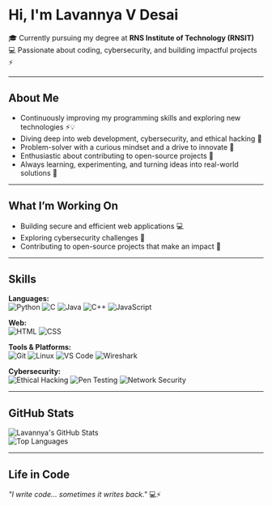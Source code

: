 # Hi, I'm Lavannya V Desai


🎓 Currently pursuing my degree at **RNS Institute of Technology (RNSIT)**  
💻 Passionate about coding, cybersecurity, and building impactful projects ⚡

---

## About Me
- Continuously improving my programming skills and exploring new technologies ⚡💡  
- Diving deep into web development, cybersecurity, and ethical hacking 🔐  
- Problem-solver with a curious mindset and a drive to innovate 🧠  
- Enthusiastic about contributing to open-source projects 🌱  
- Always learning, experimenting, and turning ideas into real-world solutions 🚀  

---

## What I’m Working On
- Building secure and efficient web applications 💻  
- Exploring cybersecurity challenges 🔐  
- Contributing to open-source projects that make an impact 🌟  

---

## Skills

**Languages:**  
![Python](https://img.shields.io/badge/Python-3776AB?style=for-the-badge&logo=python&logoColor=white)   ![C](https://img.shields.io/badge/C-00599C?style=for-the-badge&logo=c&logoColor=white)   ![Java](https://img.shields.io/badge/Java-007396?style=for-the-badge&logo=java&logoColor=white)   ![C++](https://img.shields.io/badge/C++-00599C?style=for-the-badge&logo=c%2B%2B&logoColor=white)   ![JavaScript](https://img.shields.io/badge/JavaScript-F7DF1E?style=for-the-badge&logo=javascript&logoColor=black)

**Web:**  
![HTML](https://img.shields.io/badge/HTML-E34F26?style=for-the-badge&logo=html&logoColor=white)   ![CSS](https://img.shields.io/badge/CSS-1572B6?style=for-the-badge&logo=css&logoColor=white)  

**Tools & Platforms:**  
![Git](https://img.shields.io/badge/Git-F05032?style=for-the-badge&logo=git&logoColor=white)   ![Linux](https://img.shields.io/badge/Linux-FCC624?style=for-the-badge&logo=linux&logoColor=black)   ![VS Code](https://img.shields.io/badge/VS%20Code-007ACC?style=for-the-badge&logo=visual-studio-code&logoColor=white)   ![Wireshark](https://img.shields.io/badge/Wireshark-0CB1C5?style=for-the-badge&logo=wireshark&logoColor=white)  

**Cybersecurity:**  
![Ethical Hacking](https://img.shields.io/badge/Ethical%20Hacking-6CC24A?style=for-the-badge)   ![Pen Testing](https://img.shields.io/badge/Penetration%20Testing-F7DF1E?style=for-the-badge)   ![Network Security](https://img.shields.io/badge/Network%20Security-FF6F61?style=for-the-badge)  

---

## GitHub Stats
![Lavannya's GitHub Stats](https://github-readme-stats.vercel.app/api?username=LavannyaVinodDesai&show_icons=true&theme=radical)  
![Top Languages](https://github-readme-stats.vercel.app/api/top-langs/?username=LavannyaVinodDesai&layout=compact&theme=radical)  

---

## Life in Code
*"I write code… sometimes it writes back."* 💻⚡
